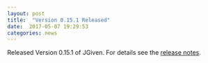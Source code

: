```yaml
---
layout: post
title:  "Version 0.15.1 Released"
date:  2017-05-07 19:29:53
categories: news
---
```


Released Version 0.15.1 of JGiven. For details see the [release notes](https://github.com/TNG/JGiven/releases/tag/v0.15.1).

[jgiven-gh]: https://github.com/TNG/JGiven
[jgiven]:    https://jgiven.org

